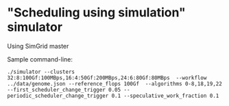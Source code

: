 # "Scheduling using simulation" simulator

Using SimGrid master

Sample command-line:

```
./simulator --clusters 32:8:100Gf:100MBps,16:4:50Gf:200MBps,24:6:80Gf:80MBps  --workflow ../data/genome.json --reference_flops 100Gf  --algorithms 0-8,18,19,22  --first_scheduler_change_trigger 0.05 --periodic_scheduler_change_trigger 0.1 --speculative_work_fraction 0.1
```

